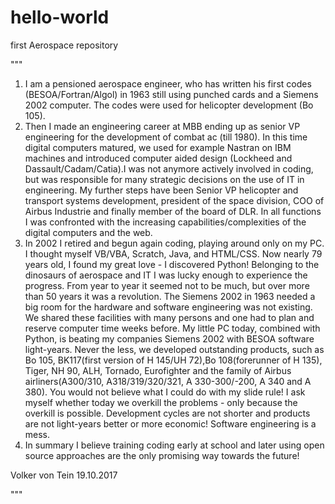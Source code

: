 # hello-world
first Aerospace repository

"""
1) I am a pensioned aerospace engineer, who has written his first codes (BESOA/Fortran/Algol) in 1963 still using punched cards and a Siemens 2002 computer. The codes were used for helicopter development (Bo 105).
2) Then I made an engineering career at MBB ending up as senior VP engineering for the development of combat ac (till 1980). In this time digital computers matured, we used for example Nastran on IBM machines and introduced computer aided design (Lockheed and Dassault/Cadam/Catia).I was not anymore actively involved in coding, but was responsible for many strategic decisions on the use of IT in engineering. My further steps have been Senior VP helicopter and transport systems development, president of the space division, COO of Airbus Industrie and finally member of the board of DLR. In all functions I was confronted with the increasing capabilities/complexities of the digital computers and the web. 
3) In 2002 I retired and begun again coding, playing around only on my PC. I thought myself VB/VBA, Scratch, Java, and HTML/CSS. Now nearly 79 years old, I found my great love - I discovered Python! Belonging to the dinosaurs of aerospace and IT I was lucky enough to experience the progress. From year to year it seemed not to be much, but over more than 50 years it was a revolution. The Siemens 2002 in 1963 needed a big room for the hardware and software engineering was not existing. We shared these facilities with many persons and one had to plan and reserve computer time weeks before. My little PC today, combined with Python, is beating my companies Siemens 2002 with BESOA software light-years. 
Never the less, we developed outstanding products, such as Bo 105, BK117(first version of H 145/UH 72),Bo 108(forerunner of H 135), Tiger, NH 90, ALH, Tornado, Eurofighter and the family of Airbus airliners(A300/310, A318/319/320/321, A 330-300/-200, A 340 and A 380). You would not believe what I could do with my slide rule! I ask myself whether today we overkill the problems - only because the overkill is possible. Development cycles are not shorter and products are not light-years better or more economic! Software engineering is a mess. 
4) In summary I believe training coding early at school and later using open source approaches are the only promising way towards the future!

Volker von Tein 19.10.2017

"""
